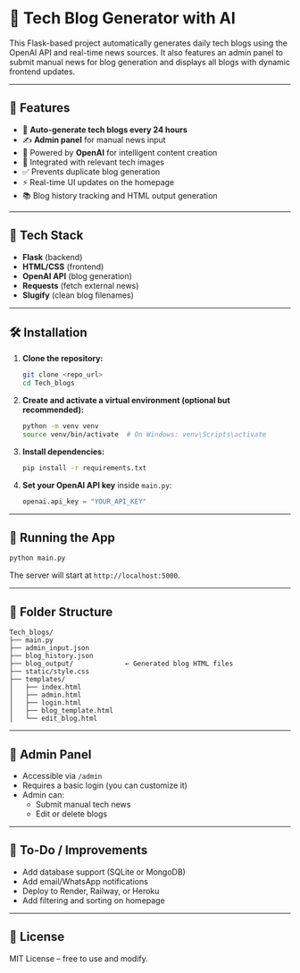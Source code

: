 # 📰 Tech Blog Generator with AI

This Flask-based project automatically generates daily tech blogs using the OpenAI API and real-time news sources. It also features an admin panel to submit manual news for blog generation and displays all blogs with dynamic frontend updates.

---

## 🚀 Features

- 🔁 **Auto-generate tech blogs every 24 hours**
- ✍️ **Admin panel** for manual news input
- 🧠 Powered by **OpenAI** for intelligent content creation
- 📸 Integrated with relevant tech images
- ✅ Prevents duplicate blog generation
- ⚡ Real-time UI updates on the homepage
- 📚 Blog history tracking and HTML output generation

---

## 🧩 Tech Stack

- **Flask** (backend)
- **HTML/CSS** (frontend)
- **OpenAI API** (blog generation)
- **Requests** (fetch external news)
- **Slugify** (clean blog filenames)

---

## 🛠️ Installation

1. **Clone the repository:**
   ```bash
   git clone <repo_url>
   cd Tech_blogs
   ```

2. **Create and activate a virtual environment (optional but recommended):**
   ```bash
   python -m venv venv
   source venv/bin/activate  # On Windows: venv\Scripts\activate
   ```

3. **Install dependencies:**
   ```bash
   pip install -r requirements.txt
   ```

4. **Set your OpenAI API key** inside `main.py`:
   ```python
   openai.api_key = "YOUR_API_KEY"
   ```

---

## 🧪 Running the App

```bash
python main.py
```

The server will start at `http://localhost:5000`.

---

## 📁 Folder Structure

```
Tech_blogs/
├── main.py
├── admin_input.json
├── blog_history.json
├── blog_output/             ← Generated blog HTML files
├── static/style.css
├── templates/
│   ├── index.html
│   ├── admin.html
│   ├── login.html
│   ├── blog_template.html
│   └── edit_blog.html
```

---

## 👤 Admin Panel

- Accessible via `/admin`
- Requires a basic login (you can customize it)
- Admin can:
  - Submit manual tech news
  - Edit or delete blogs

---

## 📌 To-Do / Improvements

- Add database support (SQLite or MongoDB)
- Add email/WhatsApp notifications
- Deploy to Render, Railway, or Heroku
- Add filtering and sorting on homepage

---

## 📄 License

MIT License – free to use and modify.